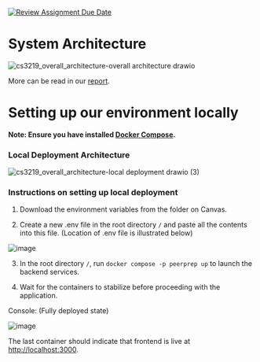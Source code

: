 [![Review Assignment Due Date](https://classroom.github.com/assets/deadline-readme-button-24ddc0f5d75046c5622901739e7c5dd533143b0c8e959d652212380cedb1ea36.svg)](https://classroom.github.com/a/6BOvYMwN)

# System Architecture

![cs3219_overall_architecture-overall architecture drawio](https://github.com/weidak/PeerPrep/assets/70256674/ac7822a6-2574-433e-8348-ffc7d84a212b)

More can be read in our [report](G05_Report.pdf).

# Setting up our environment locally

<strong>Note: Ensure you have installed [Docker Compose](https://docs.docker.com/compose/).</strong>

### Local Deployment Architecture
![cs3219_overall_architecture-local deployment drawio (3)](https://github.com/CS3219-AY2324S1/ay2324s1-course-assessment-g05/assets/70256674/c733569f-ef3a-4837-918c-80c83b39a507)


### Instructions on setting up local deployment

1. Download the environment variables from the folder on Canvas. 

2. Create a new .env file in the root directory `/` and paste all the contents into this file. (Location of .env file is illustrated below)

![image](https://github.com/CS3219-AY2324S1/ay2324s1-course-assessment-g05/assets/70256674/ee7ad5b8-d861-40ff-9e34-7e012442bb24)

3. In the root directory `/`, run `docker compose -p peerprep up` to launch the backend services. 

4. Wait for the containers to stabilize before proceeding with the application.

Console: (Fully deployed state)

![image](https://github.com/CS3219-AY2324S1/ay2324s1-course-assessment-g05/assets/70256674/c0182291-479d-4165-9e9a-f1cb2bbb5cf6)

The last container should indicate that frontend is live at [http://localhost:3000](http://localhost:3000).
